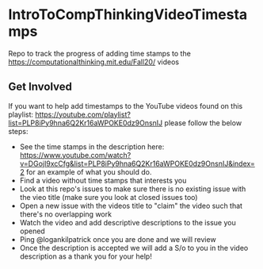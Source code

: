 # IntroToCompThinkingVideoTimestamps
Repo to track the progress of adding time stamps to the https://computationalthinking.mit.edu/Fall20/ videos

## Get Involved

If you want to help add timestamps to the YouTube videos found on this playlist: https://youtube.com/playlist?list=PLP8iPy9hna6Q2Kr16aWPOKE0dz9OnsnIJ please follow the below steps:
- See the time stamps in the description here: https://www.youtube.com/watch?v=DGojI9xcCfg&list=PLP8iPy9hna6Q2Kr16aWPOKE0dz9OnsnIJ&index=2 for an example of what you should do. 
- Find a video without time stamps that interests you
- Look at this repo's issues to make sure there is no existing issue with the vieo title (make sure you look at closed issues too)
- Open a new issue with the videos title to "claim" the video such that there's no overlapping work
- Watch the video and add descriptive descriptions to the issue you opened
- Ping @logankilpatrick once you are done and we will review
- Once the description is accepted we will add a S/o to you in the video description as a thank you for your help! 
